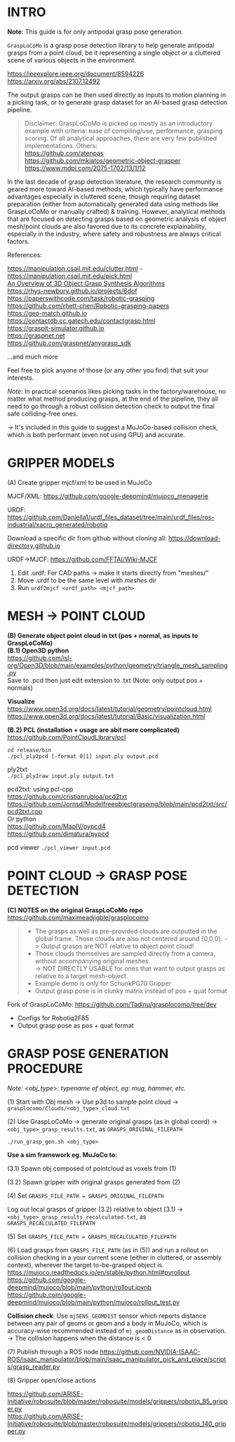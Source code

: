 # INTRO
**Note**: This guide is for only antipodal grasp pose generation.

`GraspLoCoMo` is a grasp pose detection library to help generate antipodal grasps from a point cloud, be it representing
a single object or a cluttered scene of various objects in the environment.

https://ieeexplore.ieee.org/document/8594226<br>
https://arxiv.org/abs/2107.12492

The output grasps can be then used directly as inputs to motion planning in a picking task, or to generate grasp dataset
for an AI-based grasp detection pipeline.

> Disclaimer: GraspLoCoMo is picked up mostly as an introductory example with criteria: ease of compiling/use, performance, grasping scoring.
Of all analytical approaches, there are very few published implementations. Others:<br>
https://github.com/atenpas<br>
https://github.com/mkiatos/geometric-object-grasper<br>
https://www.mdpi.com/2075-1702/13/1/12

In the last decade of grasp detection literature, the research community is geared more toward AI-based methods, which typically have performance advantages especially in cluttered scene, though requiring dataset preparation (either from automatically generated data using methods like GraspLoCoMo or manually crafted) & training. However, analytical methods that are focused on detecting grasps based on geometric analysis of object mesh/point clouds are also favored due to its concrete explainability, especially in the industry, where safety and robustness are always critical factors.

References:

https://manipulation.csail.mit.edu/clutter.html - https://manipulation.csail.mit.edu/pick.html<br>
[An Overview of 3D Object Grasp Synthesis Algorithms](https://hal.science/hal-00731127)<br>
https://rhys-newbury.github.io/projects/6dof<br>
https://paperswithcode.com/task/robotic-grasping<br>
https://github.com/rhett-chen/Robotic-grasping-papers<br>
https://geo-match.github.io<br>
https://contactdb.cc.gatech.edu/contactgrasp.html<br>
https://graspit-simulator.github.io<br>
https://graspnet.net<br>
https://github.com/graspnet/anygrasp_sdk<br>

...and much more

Feel free to pick anyone of those (or any other you find) that suit your interests.

*Note*: In practical scenarios likes picking tasks in the factory/warehouse, no matter what method producing grasps, at the
end of the pipeline, they all need to go through a robust collision detection check to output the final safe colliding-free ones.

-> It's included in this guide to suggest a MuJoCo-based collision check, which is both performant (even not using GPU) and accurate.

[//]: # (============)
# GRIPPER MODELS
(A) Create gripper mjcf/xml to be used in MuJoCo

MJCF/XML:
https://github.com/google-deepmind/mujoco_menagerie

URDF:
https://github.com/Daniella1/urdf_files_dataset/tree/main/urdf_files/ros-industrial/xacro_generated/robotiq

Download a specific dir from github without cloning all:
https://download-directory.github.io

URDF->MJCF: https://github.com/FFTAI/Wiki-MJCF
1. Edit .urdf: For CAD paths -> make it starts directly from "meshes/"
2. Move .urdf to be the same level with *meshes* dir
3. Run `urdf2mjcf <urdf_path> <mjcf_path>`

[//]: # (============)
# MESH -> POINT CLOUD

**(B) Generate object point cloud in txt (pos + normal, as inputs to GraspLoCoMo)**<br>
**(B.1) Open3D python**<br>
https://github.com/isl-org/Open3D/blob/main/examples/python/geometry/triangle_mesh_sampling.py<br>
Save to .pcd then just edit extension to .txt (Note: only output pos + normals)

**Visualize**<br>
https://www.open3d.org/docs/latest/tutorial/geometry/pointcloud.html
https://www.open3d.org/docs/latest/tutorial/Basic/visualization.html

**(B.2) PCL (installation + usage are abit more complicated)**
https://github.com/PointCloudLibrary/pcl<br>
```
cd release/bin
./pcl_ply2pcd [-format 0|1] input.ply output.pcd
```

ply2txt<br>
`./pcl_ply2raw input.ply output.txt`

pcd2txt: using pcl-cpp<br>
https://github.com/cristianrubioa/pcd2txt<br>
https://github.com/Jornsd/Modelfreeobjectgrasping/blob/main/pcd2txt/src/pcd2txt.cpp<br>
Or python<br>
https://github.com/MapIV/pypcd4<br>
https://github.com/dimatura/pypcd<br>

pcd viewer
`./pcl_viewer input.pcd`

[//]: # (===========================)
# POINT CLOUD -> GRASP POSE DETECTION
**(C) NOTES on the original GraspLoCoMo repo**<br> https://github.com/maximeadjigble/grasplocomo
> - The grasps as well as pre-provided clouds are outputted in the global frame. Those clouds are also not centered around {0,0,0}.
-> Output grasps are NOT relative to object point cloud!<br>
> - Those clouds themselves are sampled directly from a camera, without accompanying original meshes.<br>
-> NOT DIRECTLY USABLE for ones that want to output grasps as relative to a target mesh-object.<br>
> - Example demo is only for SchunkPG70 Gripper<br>
> - Output grasp pose is in clunky matrix instead of pos + quat format

Fork of GraspLoCoMo: https://github.com/Tadinu/grasplocomo/tree/dev
- Configs for Robotiq2F85
- Output grasp pose as pos + quat format

[//]: # (===========================)
# GRASP POSE GENERATION PROCEDURE
*Note: <obj_type>: typename of object, eg: mug, hammer, etc.*

(1) Start with Obj mesh -> Use p3d to sample point cloud -> `grasplocomo/Clouds/<obj_type>_cloud.txt`

(2) Use GraspLoCoMo -> generate original grasps (as in global coord) -> `<obj_type>_grasp_results.txt`, as `GRASPS_ORIGINAL_FILEPATH`

`./run_grasp_gen.sh <obj_type>`

**Use a sim framework eg. MuJoCo to:**

(3.1) Spawn obj composed of pointcloud as voxels from (1)

(3.2) Spawn gripper with original grasps generated from (2)

(4) Set `GRASPS_FILE_PATH = GRASPS_ORIGINAL_FILEPATH`

Log out local grasps of gripper (3.2) relative to object (3.1) -> `<obj_type>_grasp_results_recalculated.txt`, as `GRASPS_RECALCULATED_FILEPATH`

(5) Set `GRASPS_FILE_PATH = GRASPS_RECALCULATED_FILEPATH`

(6) Load grasps from `GRASPS_FILE_PATH` (as in (5)) and run a rollout on collision checking in a your current scene (either in cluttered, or assembly context), wherever the target to-be-grasped object is.
https://mujoco.readthedocs.io/en/stable/python.html#pyrollout<br>
https://github.com/google-deepmind/mujoco/blob/main/python/rollout.ipynb<br>
https://github.com/google-deepmind/mujoco/blob/main/python/mujoco/rollout_test.py

**Collision check**: Use `mjSENS_GEOMDIST` sensor which reports distance between any pair of geoms or geom and a body in MuJoCo,
which is accuracy-wise recommended instead of `mj_geomDistance` as in observation.<br>
-> The collision happens when the distance is < 0

(7) Publish through a ROS node
https://github.com/NVIDIA-ISAAC-ROS/isaac_manipulator/blob/main/isaac_manipulator_pick_and_place/scripts/grasp_reader.py

(8) Gripper open/close actions

https://github.com/ARISE-Initiative/robosuite/blob/master/robosuite/models/grippers/robotiq_85_gripper.py<br>
https://github.com/ARISE-Initiative/robosuite/blob/master/robosuite/models/grippers/robotiq_140_gripper.py
